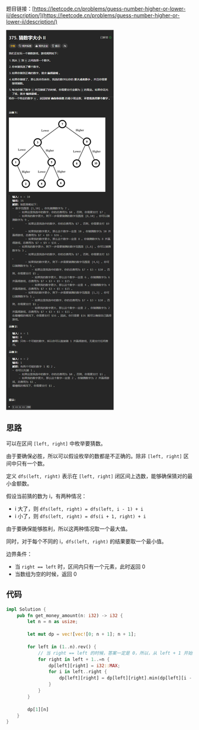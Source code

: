 题目链接：[https://leetcode.cn/problems/guess-number-higher-or-lower-ii/description/](https://leetcode.cn/problems/guess-number-higher-or-lower-ii/description/)

![](../../../../../images/2025/1737457188979-0d1cfbc6-49cc-4701-9c66-670bb575679b.png)

## 思路
可以在区间 `[left, right]` 中枚举要猜数。

由于要确保必胜，所以可以假设枚举的数都是不正确的。除非 `[left, right]` 区间中只有一个数。

定义 `dfs(left, right)` 表示在 `[left, right]` 闭区间上选数，能够确保猜对的最小金额数。

假设当前猜的数为 i，有两种情况：

+ i 大了，则 `dfs(left, right) = dfs(left, i - 1) + i`
+ i 小了，则 `dfs(left, right) = dfs(i + 1, right) + i`

由于要确保能够胜利，所以这两种情况取一个最大值。

同时，对于每个不同的 i，`dfs(left, right)` 的结果要取一个最小值。

边界条件：

+ 当 `right == left` 时，区间内只有一个元素，此时返回 0
+ 当数组为空的时候，返回 0

## 代码
```rust
impl Solution {
    pub fn get_money_amount(n: i32) -> i32 {
        let n = n as usize;

        let mut dp = vec![vec![0; n + 1]; n + 1];

        for left in (1..n).rev() {
            // 当 right == left 的时候，答案一定是 0，所以，从 left + 1 开始
            for right in left + 1..=n {
                dp[left][right] = i32::MAX;
                for i in left..right {
                    dp[left][right] = dp[left][right].min(dp[left][i - 1].max(dp[i + 1][right]) + i as i32);
                }
            }
        }

        dp[1][n]
    }
}
```

